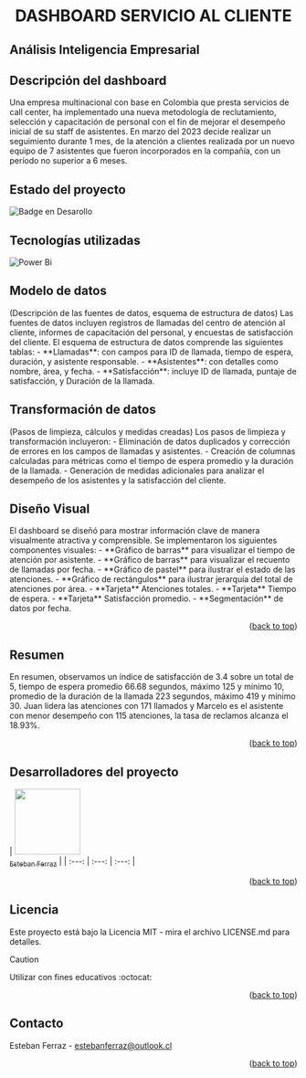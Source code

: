 
<h1 align="center"> DASHBOARD SERVICIO AL CLIENTE </h1>
<h2>Análisis Inteligencia Empresarial</h2>

<h2>Descripción del dashboard</h2>
Una empresa multinacional con base en Colombia que presta servicios de call center, ha implementado una nueva metodología de reclutamiento, selección y capacitación de personal con el fin de mejorar el desempeño inicial de su staff de asistentes. En marzo del 2023 decide realizar un seguimiento durante 1 mes, de la atención a clientes realizada por un nuevo equipo de 7 asistentes que fueron incorporados en la compañía, con un período no superior a 6 meses.

<h2>Estado del proyecto</h2>

![Badge en Desarollo](https://img.shields.io/badge/STATUS-%20FINALIZADO-green)
> 

<h2>Tecnologías utilizadas</h2>

![Power Bi](https://img.shields.io/badge/power_bi-F2C811?style=for-the-badge&logo=powerbi&logoColor=black)


<h2>Modelo de datos</h2>
(Descripción de las fuentes de datos, esquema de estructura de datos)
Las fuentes de datos incluyen registros de llamadas del centro de atención al cliente, informes de capacitación del personal, y encuestas de satisfacción del cliente. El esquema de estructura de datos comprende las siguientes tablas:
- **Llamadas**: con campos para ID de llamada, tiempo de espera, duración, y asistente responsable.
- **Asistentes**: con detalles como nombre, área, y fecha.
- **Satisfacción**: incluye ID de llamada, puntaje de satisfacción, y Duración de la llamada.

<h2>Transformación de datos</h2>
(Pasos de limpieza, cálculos y medidas creadas)
Los pasos de limpieza y transformación incluyeron:
- Eliminación de datos duplicados y corrección de errores en los campos de llamadas y asistentes.
- Creación de columnas calculadas para métricas como el tiempo de espera promedio y la duración de la llamada.
- Generación de medidas adicionales para analizar el desempeño de los asistentes y la satisfacción del cliente.

<h2>Diseño Visual</h2>
El dashboard se diseñó para mostrar información clave de manera visualmente atractiva y comprensible. Se implementaron los siguientes componentes visuales:
- **Gráfico de barras** para visualizar el tiempo de atención por asistente.
- **Gráfico de barras** para visualizar el recuento de llamadas por fecha.
- **Gráfico de pastel** para ilustrar el estado de las atenciones.
- **Gráfico de rectángulos** para ilustrar jerarquía del total de atenciones por área.  
- **Tarjeta** Atenciones totales.
- **Tarjeta** Tiempo de espera.
- **Tarjeta** Satisfacción promedio.
- **Segmentación** de datos por fecha.

<p align="right">(<a href="#readme-top">back to top</a>)</p>

<h2>Resumen</h2>
En resumen, observamos un índice de satisfacción de 3.4 sobre un total de 5, tiempo de espera promedio 66.68 segundos, máximo 125 y mínimo 10, promedio de la duración de la llamada 223 segundos, máximo 419 y mínimo 30. Juan lidera las atenciones con 171 llamados y Marcelo es el asistente con menor desempeño con 115 atenciones, la tasa de reclamos alcanza el 18.93%.

<p align="right">(<a href="#readme-top">back to top</a>)</p>

<h2>Desarrolladores del proyecto</h2>

|  [<img src="https://avatars.githubusercontent.com/u/125892411?v=4" width=115><br><sub>Esteban Ferraz</sub>](https://github.com/estebanferraz1) |
| :---: | :---: | :---: |


<p align="right">(<a href="#readme-top">back to top</a>)</p>

<h2>Licencia</h2>

Este proyecto está bajo la Licencia MIT - mira el archivo LICENSE.md para detalles.

> [!CAUTION]
> 
> Utilizar con fines educativos :octocat:

<p align="right">(<a href="#readme-top">back to top</a>)</p>

<h2>Contacto</h2>

Esteban Ferraz - estebanferraz@outlook.cl

<p align="right">(<a href="#readme-top">back to top</a>)</p>